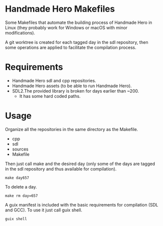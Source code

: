 # Handmade Hero Makefiles

Some Makefiles that automate the building process of Handmade Hero in
Linux (they probably work for Windows or macOS with minor modifications).

A git worktree is created for each tagged day in the sdl repository,
then some operations are applied to facilitate the compilation
process.

# Requirements
- Handmade Hero sdl and cpp repositories.
- Handmade Hero assets (to be able to run Handmade Hero).
- SDL2.The provided library is broken for days earlier than ~200.
  - It has some hard coded paths.

# Usage

Organize all the repositories in the same directory as the Makefile.

- cpp 
- sdl 
- sources 
- Makefile

Then just call make and the desired day (only some of the days are
tagged in the sdl repository and thus available for compilation). 

``` console
make day657
```

To delete a day.

``` console
make rm day=657
```

A guix manifest is included with the basic requirements for
compilation (SDL and GCC). To use it just call guix shell.

```console
guix shell 
```
